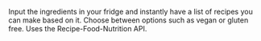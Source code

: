 Input the ingredients in your fridge and instantly have a list of recipes you can make based on it. Choose between options such as vegan or gluten free. Uses the Recipe-Food-Nutrition API.
